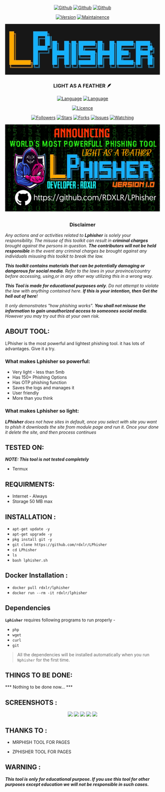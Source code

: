 <p align="center">
<a href="https://github.com/rdxlr"><img title="Github" src="https://img.shields.io/badge/rdxlr-grey?style=for-the-badge&logo=github"></a>
<a href="https://github.com/rdxlr/lphisher"><img title="Github" src="https://img.shields.io/badge/L-yellow?style=for-the-badge"></a>
<a href="https://github.com/rdxlr/lphisher"><img title="Github" src="https://img.shields.io/badge/Phisher-blue?style=for-the-badge"></a>
</p>

<p align="center">
<a href="https://github.com/RDXLR/LPhisher"><img title="Version" src="https://img.shields.io/badge/Version-1.0-green.svg"></a>
<a href="https://github.com/RDXLR/LPhisher"><img title="Maintainence" src="https://img.shields.io/badge/Maintained%3F-yes-green.svg"></a>
</p>

<p align="center">
<img src="https://raw.githubusercontent.com/RDXLR/LPhisher/main/core/pics/banner.png">
</p>
<h3><p align="center">LIGHT AS A FEATHER 🪶 </p></h3>

<p align="center">
<a href="https://github.com/rdxlr"><img title="Language" src="https://img.shields.io/badge/Made%20with-Bash-1f425f.svg?v=103"></a>
<a href="https://github.com/rdxlr"><img title="Language" src="https://img.shields.io/badge/Other%20Languages-Html, PHP, Javascript, CSS, etc-1f425f.svg?v=103"></a>
</p>

<p align="center">
<a href="https://github.com/rdxlr"><img title="Licence" src="https://img.shields.io/badge/License-GNU General Public License v3.0-blue.svg"></a>
</p>

<p align="center">
<a href="https://github.com/rdxlr"><img title="Followers" src="https://img.shields.io/github/followers/rdxlr?color=blue&style=flat-square"></a>
<a href="https://github.com/rdxlr"><img title="Stars" src="https://img.shields.io/github/stars/rdxlr/lphisher?color=red&style=flat-square"></a>
<a href="https://github.com/rdxlr"><img title="Forks" src="https://img.shields.io/github/forks/rdxlr/lphisher?color=red&style=flat-square"></a>
<a href="https://github.com/rdxlr"><img title="Issues" src="https://img.shields.io/github/issues/rdxlr/lphisher?color=red&style=flat-square"></a>
<a href="https://github.com/rdxlr"><img title="Watching" src="https://img.shields.io/github/watchers/rdxlr/lphisher?label=Watchers&color=blue&style=flat-square"></a>
</p>

<p align="center">
<img src="https://raw.githubusercontent.com/RDXLR/LPhisher/main/core/pics/poster.png">
</p>

##

<h3><p align="center">Disclaimer</p></h3>

<i>Any actions and or activities related to <b>Lphisher</b> is solely your responsibility. The misuse of this toolkit can result in <b>criminal charges</b> brought against the persons in question. <b>The contributors will not be held responsible</b> in the event any criminal charges be brought against any individuals misusing this toolkit to break the law.

<b>This toolkit contains materials that can be potentially damaging or dangerous for social media</b>. Refer to the laws in your province/country before accessing, using,or in any other way utilizing this in a wrong way.

<b>This Tool is made for educational purposes only</b>. Do not attempt to violate the law with anything contained here. <b>If this is your intention, then Get the hell out of here</b>!

It only demonstrates "how phishing works". <b>You shall not misuse the information to gain unauthorized access to someones social media</b>. However you may try out this at your own risk.</i>

##

## ABOUT TOOL:
LPhisher is the most powerful and lightest phishing tool. it has lots of advantages. Give it a try.
 
### What makes Lphisher so powerful:
* Very light - less than 5mb
* Has 150+ Phishing Options
* Has OTP phishing function
* Saves the logs and manages it
* User friendly
* More than you think

### What makes Lphisher so light:
<i> <b> LPhisher </b> does not have sites in default, once you select with site you want to phish it downloads the site from module page and run it. Once your done it delete the site, and then process continues</i>

## TESTED ON:
***NOTE: This tool is not tested completely***
* Termux

## REQUIRMENTS:
* Internet - Always
* Storage 50 MB max

## INSTALLATION :

* `apt-get update -y`
* `apt-get upgrade -y`
* `pkg install git -y`
* `git clone https://github.com/rdxlr/LPhisher`
* `cd LPhisher`
* `ls`
* `bash lphisher.sh`

## Docker Installation :
* `docker pull rdxlr/lphisher`
* `docker run --rm -it rdxlr/lphisher`

## Dependencies
**`Lphisher`** requires following programs to run properly - 
- `php`
- `wget`
- `curl`
- `git`
>  All the dependencies will be installed automatically when you run `Nphisher` for the first time.

## THINGS TO BE DONE:
*** Nothing to be done now... ***

## SCREENSHOTS :
<p align="center">
<img src="https://raw.githubusercontent.com/RDXLR/phisher-modules/main/screenshots/lphisher/ss1.jpg">
<img src="https://raw.githubusercontent.com/RDXLR/phisher-modules/main/screenshots/lphisher/ss2.jpg">
<img src="https://raw.githubusercontent.com/RDXLR/phisher-modules/main/screenshots/lphisher/ss3.jpg">
<img src="https://raw.githubusercontent.com/RDXLR/phisher-modules/main/screenshots/lphisher/ss4.jpg">
<img src="https://raw.githubusercontent.com/RDXLR/phisher-modules/main/screenshots/lphisher/ss5.jpg">
</p>

## THANKS TO : 

* MRPHISH TOOL FOR PAGES

* ZPHISHER TOOL FOR PAGES

## WARNING : 
***This tool is only for educational purpose. If you use this tool for other purposes except education we will not be responsible in such cases.***
